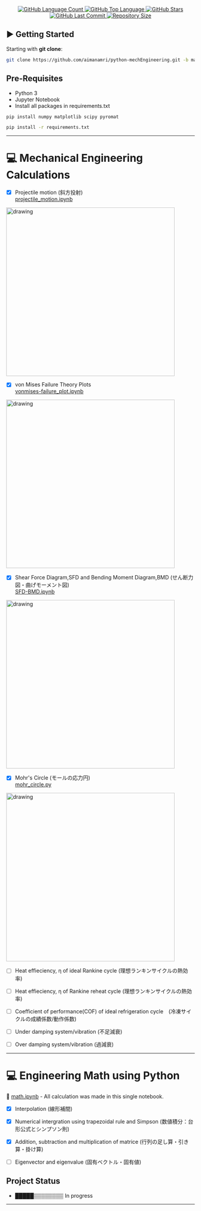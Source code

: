 <p align="center">
  <a href="https://github.com/aimanamri/python-mechEngineering">
    <img alt="GitHub Language Count" src="https://img.shields.io/github/languages/count/aimanamri/python-mechEngineering">
  </a>

  <a href="https://github.com/aimanamri/python-mechEngineering">
    <img alt="GitHub Top Language" src="https://img.shields.io/github/languages/top/aimanamri/python-mechEngineering">
  </a>
  
  <a href="https://github.com/aimanamri/python-mechEngineering/stargazers">
    <img alt="GitHub Stars" src="https://img.shields.io/github/stars/aimanamri/python-mechEngineering?style=social">
  </a>

  <a href="https://github.com/aimanamri/python-mechEngineering/commits/main">
    <img alt="GitHub Last Commit" src="https://img.shields.io/github/last-commit/aimanamri/python-mechEngineering">
  </a>

  <a href="https://github.com/aimanamri/python-mechEngineering">
    <img alt="Repository Size" src="https://img.shields.io/github/repo-size/aimanamri/python-mechEngineering">
  </a>
</p>

## ▶️ Getting Started

Starting with **git clone**:

```bash
git clone https://github.com/aimanamri/python-mechEngineering.git -b main
```

## Pre-Requisites
- Python 3
- Jupyter Notebook
- Install all packages in requirements.txt
```bash
pip install numpy matplotlib scipy pyromat
```
```bash
pip install -r requirements.txt
```
---

# 💻 Mechanical Engineering Calculations
+ [x] Projectile motion (斜方投射) <br>
[projectile_motion.ipynb](https://github.com/aimanamri/python-mechEngineering/blob/main/projectile_motion.ipynb)<br>
<img src="https://i.imgur.com/2XhXp6p.png" alt="drawing" width="450"/>

+ [x] von Mises Failure Theory Plots <br>
[vonmises-failure_plot.ipynb](https://github.com/aimanamri/python-mechEngineering/blob/main/vonmises-failure_plot.ipynb)
<img src="https://i.imgur.com/QpCTPQ7.png" alt="drawing" width="450"/>

+ [x] Shear Force Diagram,SFD and Bending Moment Diagram,BMD (せん断力図・曲げモーメント図) <br>
[SFD-BMD.ipynb](https://github.com/aimanamri/python-mechEngineering/blob/main/SFD-BMD.ipynb)
<img src="https://i.imgur.com/gHIwttX.png" alt="drawing" width="450"/>

+ [x] Mohr's Circle (モールの応力円)<br>
[mohr_circle.py](https://github.com/aimanamri/python-mechEngineering/blob/main/mohr_circle.py)
<img src="https://i.imgur.com/QYny4Js.png" alt="drawing" width="450"/>

+ [ ] Heat effieciency, η of ideal Rankine cycle (理想ランキンサイクルの熱効率)<br>

+ [ ] Heat effieciency, η of  Rankine reheat cycle (理想ランキンサイクルの熱効率)<br>

+ [ ] Coefficient of performance(COF) of ideal refrigeration cycle　(冷凍サイクルの成績係数/動作係数)<br>

+ [ ] Under damping system/vibration (不足減衰)<br>

+ [ ] Over damping system/vibration (過減衰)<br>

---

# 💻 Engineering Math using Python 
📔 [math.ipynb](https://github.com/aimanamri/python-mechEngineering/blob/main/math.ipynb) - All calculation was made in this single notebook.
+ [x] Interpolation (線形補間)

+ [x] Numerical intergration using trapezoidal rule and Simpson (数値積分：台形公式とシンプソン則)

+ [x] Addition, subtraction and multiplication of matrice (行列の足し算・引き算・掛け算)

+ [ ] Eigenvector and eigenvalue (固有ベクトル・固有値)

## Project Status

* █████▒▒▒▒▒▒▒▒   In progress

---
